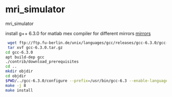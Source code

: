 # mri_simulator
mri_simulator

install g++ 6.3.0 for matlab mex compiler for different mirrors [mirrors](https://gcc.gnu.org/mirrors.html)
```bash
 wget ftp://ftp.fu-berlin.de/unix/languages/gcc/releases/gcc-6.3.0/gcc-6.3.0.tar.gz
 tar xvf gcc-6.3.0.tar.gz
cd gcc-6.3.0
apt build-dep gcc
./contrib/download_prerequisites
cd ..
mkdir objdir
cd objdir
$PWD/../gcc-6.3.0/configure --prefix=/usr/bin/gcc-6.3 --enable-languages=c,c++,fortran,go --disable-multilib
make -j 8
make install

```
